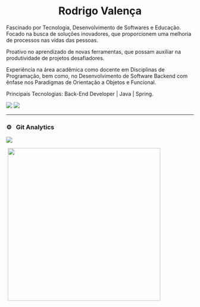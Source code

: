 
<h1 align="center">Rodrigo Valença</h1>

Fascinado por Tecnologia, Desenvolvimento de Softwares e Educação. Focado na busca de soluções inovadores, que proporcionem uma melhoria de processos nas vidas das pessoas. 

Proativo no aprendizado de novas ferramentas, que possam auxiliar na produtividade de projetos desafiadores. 

Experiência na área acadêmica como docente em Disciplinas de Programação, bem como, no Desenvolvimento de Software Backend com ênfase nos Paradigmas de Orientação a Objetos e Funcional.

Principais Tecnologias: Back-End Developer | Java | Spring.

[<img src="https://img.shields.io/badge/linkedin-%230077B5.svg?&style=for-the-badge&logo=linkedin&logoColor=white" />](https://linkedin.com/in/rodrigovalencafrade)
[<img src="https://img.shields.io/badge/WhatsApp-25D366?style=for-the-badge&logo=whatsapp&logoColor=white"/>](http://wa.me/5584999900123)
<hr>


### ⚙️ &nbsp; Git Analytics

<p><img align="center" src="https://github-readme-stats.vercel.app/api?username=rodrigovcf&theme=dark&show_icons=true" /></p>
<p>&nbsp;<img align="center" src="https://github-readme-stats.vercel.app/api/top-langs/?username=rodrigovcf&theme=dark&layout=compact" width="410" /></p>
